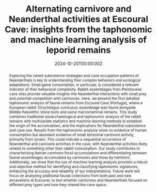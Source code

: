 ---
abstract: "Exploring the varied subsistence strategies and cave occupation patterns of Neanderthals is key to understanding their complex behaviors and ecological adaptations. Small game consumption, in particular, is considered a relevant indicator of their behavioral complexity. Rabbit assemblages from Pleistocene cave sites provide valuable insights into Neanderthal interactions with small prey and potential competition with carnivores. Here, we present the first detailed taphonomic analysis of faunal remains from Escoural Cave (Portugal), where a European rabbit (Oryctolagus cuniculus) assemblage was found alongside Middle Paleolithic stone tools and some macromammal remains. This study combines traditional zooarchaeological and taphonomic analysis of the rabbit remains with multivariate statistics and machine learning methods to establish the origin of the accumulation, and the implications for Neanderthal subsistence and cave use. Results from the taphonomic analysis show no evidence of human consumption but abundant evidence of small terrestrial carnivore activity, primarily from lynxes. This could indicate a sequential occurrence of Neanderthal and carnivore activities in the cave, with Neanderthal activities likely related to something other than rabbit consumption. Our study contributes to characterizing Iberian carnivore fossil accumulations and differentiating between faunal assemblages accumulated by carnivores and those by hominins. Additionally, we show that the use of machine learning analysis provides a robust and objective method for identifying and classifying taphonomic signatures, enhancing the accuracy and reliability of our interpretations. Future work will focus on analyzing additional faunal collections from both past and new excavations at Escoural, to test whether carnivores and Neanderthals focused on different prey types and how they shared the cave space."

authors:
- Lucía Cobo-Sánchez
- Anna Rufà
- Admin
date: "2024-10-20T00:00:00Z"
doi: "10.3389/fearc.2024.1473266"
featured: false
image:
  caption: 'Cover'
  focal_point: ""
  preview_only: false
projects: []
publication: 'Alternating carnivore and Neanderthal activities at Escoural Cave: insights from the taphonomic and machine learning analysis of leporid remains'
publication_short: ""
publication_types:
- "2"
publishDate: "2022-10-24T00:00:00Z"
summary: "Exploring the varied subsistence strategies and cave occupation patterns of Neanderthals is key to understanding their complex behaviors and ecological adaptations. Small game consumption, in particular, is considered a relevant indicator of their behavioral complexity. Rabbit assemblages from Pleistocene cave sites provide valuable insights into Neanderthal interactions with small prey and potential competition with carnivores. Here, we present the first detailed taphonomic analysis of faunal remains from Escoural Cave (Portugal), where a European rabbit (Oryctolagus cuniculus) assemblage was found alongside Middle Paleolithic stone tools and some macromammal remains. This study combines traditional zooarchaeological and taphonomic analysis of the rabbit remains with multivariate statistics and machine learning methods to establish the origin of the accumulation, and the implications for Neanderthal subsistence and cave use. Results from the taphonomic analysis show no evidence of human consumption but abundant evidence of small terrestrial carnivore activity, primarily from lynxes. This could indicate a sequential occurrence of Neanderthal and carnivore activities in the cave, with Neanderthal activities likely related to something other than rabbit consumption. Our study contributes to characterizing Iberian carnivore fossil accumulations and differentiating between faunal assemblages accumulated by carnivores and those by hominins. Additionally, we show that the use of machine learning analysis provides a robust and objective method for identifying and classifying taphonomic signatures, enhancing the accuracy and reliability of our interpretations. Future work will focus on analyzing additional faunal collections from both past and new excavations at Escoural, to test whether carnivores and Neanderthals focused on different prey types and how they shared the cave space."
tags:
- Source Themes
title: 'Alternating carnivore and Neanderthal activities at Escoural Cave: insights from the taphonomic and machine learning analysis of leporid remains'
url_code: ""
url_dataset: ""
url_pdf: "https://www.frontiersin.org/journals/environmental-archaeology/articles/10.3389/fearc.2024.1473266/full"
url_poster: ""
url_project: ""
url_slides: ""
url_source: ""
url_video: ""
---